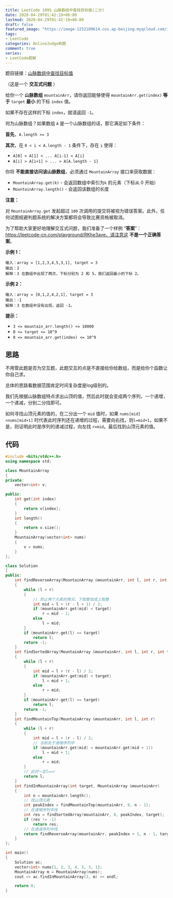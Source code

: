 ```yaml
---
title: LeetCode 1095 山脉数组中查找目标值(二分)
date: 2020-04-29T01:42:19+08:00
lastmod: 2020-04-29T01:42:19+08:00
draft: false
featured_image: "https://image-1252109614.cos.ap-beijing.myqcloud.com/img/20210508221015.png"
tags:
- LeetCode
categories: OnlineJudge刷题
comment: true
series:
- LeetCode题解
---
```


题目链接：[山脉数组中查找目标值](https://leetcode-cn.com/problems/find-in-mountain-array/)

（这是一个 **交互式问题** ）

给你一个 **山脉数组** `mountainArr`，请你返回能够使得 `mountainArr.get(index)` **等于** `target` **最小** 的下标 `index` 值。

如果不存在这样的下标 `index`，就请返回 `-1`。

何为山脉数组？如果数组 `A` 是一个山脉数组的话，那它满足如下条件：

**首先**，`A.length >= 3`

**其次**，在 `0 < i < A.length - 1` 条件下，存在 `i` 使得：

- `A[0] < A[1] < ... A[i-1] < A[i]`
- `A[i] > A[i+1] > ... > A[A.length - 1]`

你将 **不能直接访问该山脉数组**，必须通过 `MountainArray` 接口来获取数据：

- `MountainArray.get(k)` - 会返回数组中索引为`k` 的元素（下标从 0 开始）
- `MountainArray.length()` - 会返回该数组的长度

**注意：**

对 `MountainArray.get` 发起超过 `100` 次调用的提交将被视为错误答案。此外，任何试图规避判题系统的解决方案都将会导致比赛资格被取消。

为了帮助大家更好地理解交互式问题，我们准备了一个样例 “**答案**”：https://leetcode-cn.com/playground/RKhe3ave，请注意这 **不是一个正确答案**。

**示例 1：**

```
输入：array = [1,2,3,4,5,3,1], target = 3
输出：2
解释：3 在数组中出现了两次，下标分别为 2 和 5，我们返回最小的下标 2。
```

**示例 2：**

```
输入：array = [0,1,2,4,2,1], target = 3
输出：-1
解释：3 在数组中没有出现，返回 -1。 
```

**提示：**

- `3 <= mountain_arr.length() <= 10000`
- `0 <= target <= 10^9`
- `0 <= mountain_arr.get(index) <= 10^9`

## 思路

不用管此题是否为交互题，此题交互的点是不直接给你给数组，而是给你个函数让你自己求。

总体的思路看数据范围肯定时间复杂度是log级别的。

我们先根据山脉数组特点求出山顶的值，然后此时就会变成两个序列，一个递增，一个递减，分别二分找即可。

如何寻找山顶元素的值的，在二分出一个 `mid` 值时，如果 `nums[mid]<nums[mid+1]` 时代表此时序列还在递增的过程，需要向右找，则`l=mid+1`，如果不是，则证明此时是序列的递减过程，向左找 `r=mid`。最后找到山顶元素的值。

## 代码

```cpp
#include <bits/stdc++.h>
using namespace std;

class MountainArray
{
private:
    vector<int> v;

public:
    int get(int index)
    {
        return v[index];
    }
    int length()
    {
        return v.size();
    }
    MountainArray(vector<int> nums)
    {
        v = nums;
    }
};

class Solution
{
public:
    int findReverseArray(MountainArray &mountainArr, int l, int r, int target)
    {
        while (l < r)
        {
            // 防止两个元素的情况，下取整改成上取整
            int mid = l + (r - l + 1) / 2;
            if (mountainArr.get(mid) < target)
                r = mid - 1;
            else
                l = mid;
        }
        if (mountainArr.get(l) == target)
            return l;
        return -1;
    }
    int findSortedArray(MountainArray &mountainArr, int l, int r, int target)
    {
        while (l < r)
        {
            int mid = l + (r - l) / 2;
            if (mountainArr.get(mid) < target)
                l = mid + 1;
            else
                r = mid;
        }
        if (mountainArr.get(l) == target)
            return l;
        return -1;
    }
    int findMountainTop(MountainArray &mountainArr, int l, int r)
    {
        while (l < r)
        {
            int mid = l + (r - l) / 2;
            // 当前处于递增序列中
            if (mountainArr.get(mid) < mountainArr.get(mid + 1))
                l = mid + 1;
            else
                r = mid;
        }
        // 此时一定l==r
        return l;
    }
    int findInMountainArray(int target, MountainArray &mountainArr)
    {
        int n = mountainArr.length();
        // 找山顶元素
        int peakIndex = findMountainTop(mountainArr, 0, n - 1);
        // 在递增序列中找
        int res = findSortedArray(mountainArr, 0, peakIndex, target);
        if (res != -1)
            return res;
        // 在递减序列中找
        return findReverseArray(mountainArr, peakIndex + 1, n - 1, target);
    }
};

int main()
{
    Solution ac;
    vector<int> nums{1, 2, 3, 4, 5, 3, 1};
    MountainArray m = MountainArray(nums);
    cout << ac.findInMountainArray(3, m) << endl;

    return 0;
}
```
